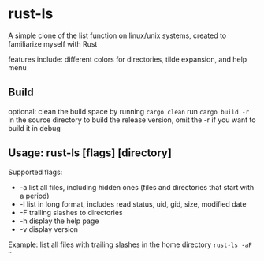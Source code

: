 # rust-ls

A simple clone of the list function on linux/unix systems, created to familiarize myself with Rust

features include: different colors for directories, tilde expansion, and help menu

## Build
optional: clean the build space by running `cargo clean`
run `cargo build -r` in the source directory to build the release version, omit the -r if you want to build it in debug

## Usage: rust-ls [flags] [directory]

Supported flags:
- -a list all files, including hidden ones (files and directories that start with a period)
- -l list in long format, includes read status, uid, gid, size, modified date
- -F trailing slashes to directories
- -h display the help page
- -v display version

Example: list all files with trailing slashes in the home directory `rust-ls -aF ~`

